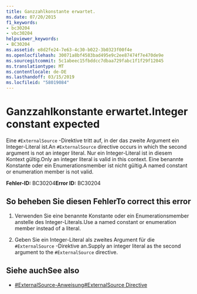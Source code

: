 ```yaml
---
title: Ganzzahlkonstante erwartet.
ms.date: 07/20/2015
f1_keywords:
- bc30204
- vbc30204
helpviewer_keywords:
- BC30204
ms.assetid: e8d2fe24-7e63-4c30-b022-3b0323f00f4e
ms.openlocfilehash: 30071a8bf4583bad495e9c2ee87474f7e470de9e
ms.sourcegitcommit: 5c1abeec15fbddcc7dbaa729fabc1f1f29f12045
ms.translationtype: MT
ms.contentlocale: de-DE
ms.lasthandoff: 03/15/2019
ms.locfileid: "58019084"
---
```

# <a name="integer-constant-expected"></a><span data-ttu-id="a175b-102">Ganzzahlkonstante erwartet.</span><span class="sxs-lookup"><span data-stu-id="a175b-102">Integer constant expected</span></span>
<span data-ttu-id="a175b-103">Eine `#ExternalSource` -Direktive tritt auf, in der das zweite Argument ein Integer-Literal ist.</span><span class="sxs-lookup"><span data-stu-id="a175b-103">An `#ExternalSource` directive occurs in which the second argument is not an integer literal.</span></span> <span data-ttu-id="a175b-104">Nur ein Integer-Literal ist in diesem Kontext gültig.</span><span class="sxs-lookup"><span data-stu-id="a175b-104">Only an integer literal is valid in this context.</span></span> <span data-ttu-id="a175b-105">Eine benannte Konstante oder ein Enumerationsmember ist nicht gültig.</span><span class="sxs-lookup"><span data-stu-id="a175b-105">A named constant or enumeration member is not valid.</span></span>  
  
 <span data-ttu-id="a175b-106">**Fehler-ID:** BC30204</span><span class="sxs-lookup"><span data-stu-id="a175b-106">**Error ID:** BC30204</span></span>  
  
## <a name="to-correct-this-error"></a><span data-ttu-id="a175b-107">So beheben Sie diesen Fehler</span><span class="sxs-lookup"><span data-stu-id="a175b-107">To correct this error</span></span>  
  
1.  <span data-ttu-id="a175b-108">Verwenden Sie eine benannte Konstante oder ein Enumerationsmember anstelle des Integer-Literals.</span><span class="sxs-lookup"><span data-stu-id="a175b-108">Use a named constant or enumeration member instead of a literal.</span></span>  
  
2.  <span data-ttu-id="a175b-109">Geben Sie ein Integer-Literal als zweites Argument für die `#ExternalSource` -Direktive an.</span><span class="sxs-lookup"><span data-stu-id="a175b-109">Supply an integer literal as the second argument to the `#ExternalSource` directive.</span></span>  
  
## <a name="see-also"></a><span data-ttu-id="a175b-110">Siehe auch</span><span class="sxs-lookup"><span data-stu-id="a175b-110">See also</span></span>

- [<span data-ttu-id="a175b-111">#ExternalSource-Anweisung</span><span class="sxs-lookup"><span data-stu-id="a175b-111">#ExternalSource Directive</span></span>](../../visual-basic/language-reference/directives/externalsource-directive.md)
